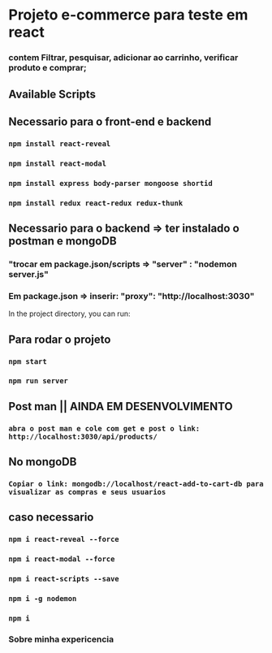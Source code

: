 # Projeto e-commerce para teste em react
### contem Filtrar, pesquisar, adicionar ao carrinho, verificar produto e comprar;

## Available Scripts
## Necessario para o front-end e backend

### `npm install react-reveal`
### `npm install react-modal`


### `npm install express body-parser mongoose shortid`
### `npm install redux react-redux redux-thunk`

## Necessario para o backend => ter instalado o postman e mongoDB

### "trocar em package.json/scripts => "server" : "nodemon server.js"



### Em package.json => inserir: "proxy": "http://localhost:3030"

In the project directory, you can run:

## Para rodar o projeto
### `npm start`
### `npm run server`


## Post man || AINDA EM DESENVOLVIMENTO

### `abra o post man e cole com get e post o link: http://localhost:3030/api/products/`

## No mongoDB 
### `Copiar o link: mongodb://localhost/react-add-to-cart-db para visualizar as compras e seus usuarios`


## caso necessario
### `npm i react-reveal --force`
### `npm i react-modal --force`
### `npm i react-scripts --save`
### `npm i -g nodemon`
### `npm i`

### Sobre minha expericencia